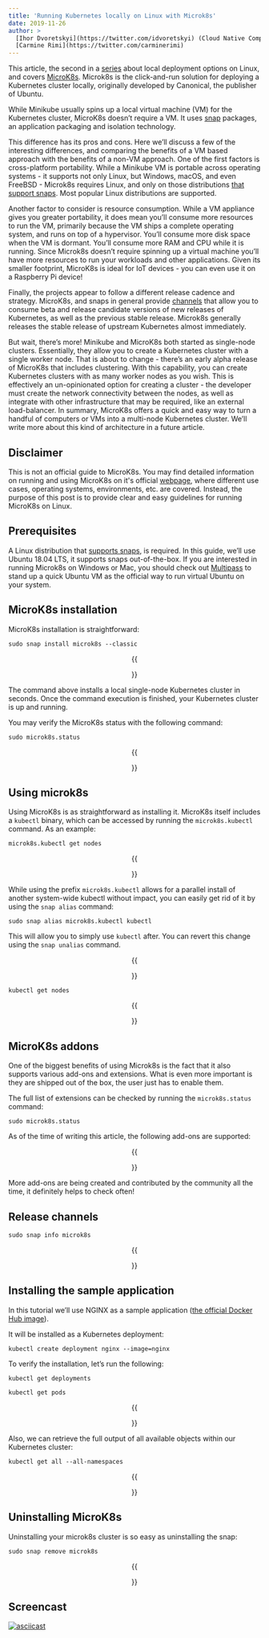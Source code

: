 ```yaml
---                                           
title: 'Running Kubernetes locally on Linux with Microk8s'                                                           
date: 2019-11-26
author: >
  [Ihor Dvoretskyi](https://twitter.com/idvoretskyi) (Cloud Native Computing Foundation),
  [Carmine Rimi](https://twitter.com/carminerimi)
---
```


This article, the second in a [series](/blog/2019/03/28/running-kubernetes-locally-on-linux-with-minikube-now-with-kubernetes-1.14-support/) about local deployment options on Linux, and covers [MicroK8s](https://microk8s.io/). Microk8s is the click-and-run solution for deploying a Kubernetes cluster locally, originally developed by Canonical, the publisher of Ubuntu.

While Minikube usually spins up a local virtual machine (VM) for the Kubernetes cluster, MicroK8s doesn’t require a VM. It uses [snap](https://snapcraft.io/) packages, an application packaging and isolation technology.

This difference has its pros and cons. Here we’ll discuss a few of the interesting differences, and comparing the benefits of a VM based approach with the benefits of a non-VM approach. One of the first factors is cross-platform portability. While a Minikube VM is portable across operating systems - it supports not only Linux, but Windows, macOS, and even FreeBSD - Microk8s requires Linux, and only on those distributions [that support snaps](https://snapcraft.io/docs/installing-snapd). Most popular Linux distributions are supported. 

Another factor to consider is resource consumption. While a VM appliance gives you greater portability, it does mean you’ll consume more resources to run the VM, primarily because the VM ships a complete operating system, and runs on top of a hypervisor. You’ll consume more disk space when the VM is dormant. You’ll consume more RAM and CPU while it is running. Since Microk8s doesn’t require spinning up a virtual machine you’ll have more resources to run your workloads and other applications. Given its smaller footprint, MicroK8s is ideal for IoT devices - you can even use it on a Raspberry Pi device!

Finally, the projects appear to follow a different release cadence and strategy. MicroK8s, and snaps in general provide [channels](https://snapcraft.io/docs/channels) that allow you to consume beta and release candidate versions of new releases of Kubernetes, as well as the previous stable release. Microk8s generally releases the stable release of upstream Kubernetes almost immediately.

But wait, there’s more! Minikube and MicroK8s both started as single-node clusters. Essentially, they allow you to create a Kubernetes cluster with a single worker node. That is about to change - there’s an early alpha release of MicroK8s that includes clustering. With this capability, you can create Kubernetes clusters with as many worker nodes as you wish. This is effectively an un-opinionated option for creating a cluster - the developer must create the network connectivity between the nodes, as well as integrate with other infrastructure that may be required, like an external load-balancer. In summary, MicroK8s offers a quick and easy way to turn a handful of computers or VMs into a multi-node Kubernetes cluster. We’ll write more about this kind of architecture in a future article.

## Disclaimer

This is not an official guide to MicroK8s. You may find detailed information on running and using MicroK8s on it's official [webpage](https://microk8s.io/docs/), where different use cases, operating systems, environments, etc. are covered. Instead, the purpose of this post is to provide clear and easy guidelines for running MicroK8s on Linux.

## Prerequisites

A Linux distribution that [supports snaps](https://snapcraft.io/docs/installing-snapd), is required. In this guide, we’ll use Ubuntu 18.04 LTS, it supports snaps out-of-the-box.
If you are interested in running Microk8s on Windows or Mac, you should check out [Multipass](https://multipass.run) to stand up a quick Ubuntu VM as the official way to run virtual Ubuntu on your system.

## MicroK8s installation

MicroK8s installation is straightforward:

```shell
sudo snap install microk8s --classic
```

<center>{{<figure width="600" src="/images/blog/2019-11-05-kubernetes-with-microk8s/001-install.png">}}</center>

The command above installs a local single-node Kubernetes cluster in seconds. Once the command execution is finished, your Kubernetes cluster is up and running.

You may verify the MicroK8s status with the following command:

```shell
sudo microk8s.status
```

<center>{{<figure width="600" src="/images/blog/2019-11-05-kubernetes-with-microk8s/002-status.png">}}</center>


## Using microk8s

Using MicroK8s is as straightforward as installing it. MicroK8s itself includes a `kubectl` binary, which can be accessed by running the `microk8s.kubectl` command. As an example: 

```shell
microk8s.kubectl get nodes
```

<center>{{<figure width="600" src="/images/blog/2019-11-05-kubernetes-with-microk8s/003-nodes.png">}}</center>


While using the prefix `microk8s.kubectl` allows for a parallel install of another system-wide kubectl without impact, you can easily get rid of it by using the `snap alias` command:

```shell
sudo snap alias microk8s.kubectl kubectl
```
This will allow you to simply use `kubectl` after. You can revert this change using the `snap unalias` command.

<center>{{<figure width="600" src="/images/blog/2019-11-05-kubernetes-with-microk8s/004-alias.png">}}</center>


```shell
kubectl get nodes
```

<center>{{<figure width="600" src="/images/blog/2019-11-05-kubernetes-with-microk8s/005-nodes.png">}}</center>


## MicroK8s addons

One of the biggest benefits of using Microk8s is the fact that it also supports various add-ons and extensions. What is even more important is they are shipped out of the box, the user just has to enable them.

The full list of extensions can be checked by running the `microk8s.status` command:

```
sudo microk8s.status
```

As of the time of writing this article, the following add-ons are supported:


<center>{{<figure width="600" src="/images/blog/2019-11-05-kubernetes-with-microk8s/006-status.png">}}</center>


More add-ons are being created and contributed by the community all the time, it definitely helps to check often!

## Release channels

```shell
sudo snap info microk8s
```

<center>{{<figure width="600" src="/images/blog/2019-11-05-kubernetes-with-microk8s/010-releases.png">}}</center>


## Installing the sample application

In this tutorial we’ll use NGINX as a sample application ([the official Docker Hub image](https://hub.docker.com/_/nginx)).

It will be installed as a Kubernetes deployment:

```shell
kubectl create deployment nginx --image=nginx
```

To verify the installation, let’s run the following:

```shell
kubectl get deployments
```

```shell
kubectl get pods
```

<center>{{<figure width="600" src="/images/blog/2019-11-05-kubernetes-with-microk8s/007-deployments.png">}}</center>


Also, we can retrieve the full output of all available objects within our Kubernetes cluster:

```shell
kubectl get all --all-namespaces
```

<center>{{<figure width="600" src="/images/blog/2019-11-05-kubernetes-with-microk8s/008-all.png">}}</center>


## Uninstalling MicroK8s

Uninstalling your microk8s cluster is so easy as uninstalling the snap:

```shell
sudo snap remove microk8s
```

<center>{{<figure width="600" src="/images/blog/2019-11-05-kubernetes-with-microk8s/009-remove.png">}}</center>


## Screencast

[![asciicast](https://asciinema.org/a/263394.svg)](https://asciinema.org/a/263394)
